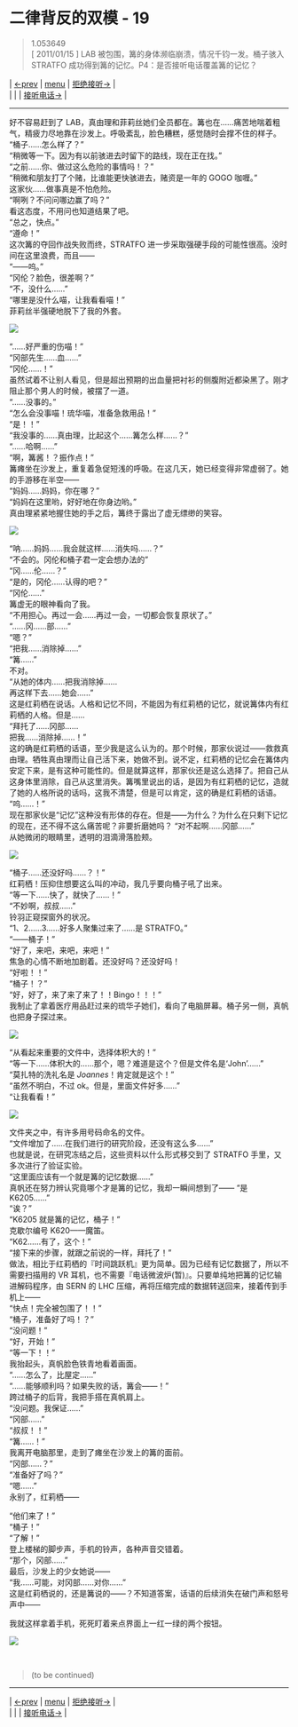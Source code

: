 # 二律背反的双模 - 19
> 1.053649  
> [ 2011/01/15 ] LAB 被包围，篝的身体濒临崩溃，情况千钧一发。桶子骇入 STRATFO 成功得到篝的记忆。P4：是否接听电话覆盖篝的记忆？  

| [←prev](./0111) | [menu](../) | [拒绝接听→](./0113) |  
|                 |             | [接听电话→](./0123) |

---

好不容易赶到了 LAB，真由理和菲莉丝她们全员都在。篝也在……痛苦地喘着粗气，精疲力尽地靠在沙发上。呼吸紊乱，脸色糟糕，感觉随时会撑不住的样子。  
“桶子……怎么样了？”  
“稍微等一下。因为有以前骇进去时留下的路线，现在正在找。”  
“之前……你、做过这么危险的事情吗！？”  
“稍微和朋友打了个赌，比谁能更快骇进去，赌资是一年的 GOGO 咖喱。”  
这家伙……做事真是不怕危险。  
“啊咧？不问问哪边赢了吗？”  
看这态度，不用问也知道结果了吧。  
“总之，快点。”  
“遵命！”  
这次篝的夺回作战失败而终，STRATFO 进一步采取强硬手段的可能性很高。没时间在这里浪费，而且——  
“——呜。”  
“冈伦？脸色，很差啊？”  
“不，没什么……”  
“哪里是没什么喵，让我看看喵！”  
菲莉丝半强硬地脱下了我的外套。  

![](../static/image/0112-1.png)

“……好严重的伤喵！”  
“冈部先生……血……”  
“冈伦……！”  
虽然试着不让别人看见，但是超出预期的出血量把衬衫的侧腹附近都染黑了。刚才阻止那个男人的时候，被摆了一道。  
“……没事的。”  
“怎么会没事喵！琉华喵，准备急救用品！”  
“是！！”  
“我没事的……真由理，比起这个……篝怎么样……？”  
“……哈啊……”  
“啊，篝酱！？振作点！”  
篝瘫坐在沙发上，重复着急促短浅的呼吸。在这几天，她已经变得非常虚弱了。她的手游移在半空——  
“妈妈……妈妈，你在哪？”  
“妈妈在这里哟，好好地在你身边哟。”  
真由理紧紧地握住她的手之后，篝终于露出了虚无缥缈的笑容。  

![](../static/image/0112-2.png)

“呐……妈妈……我会就这样……消失吗……？”  
“不会的。冈伦和桶子君一定会想办法的”  
“冈……伦……？”  
“是的，冈伦……认得的吧？”  
“冈伦……”  
篝虚无的眼神看向了我。  
“不用担心。再过一会……再过一会，一切都会恢复原状了。”  
“……冈……部……”  
“嗯？”  
“把我……消除掉……”  
“篝……”  
不对。  
“从她的体内……把我消除掉……  
 再这样下去……她会……”  
这是红莉栖在说话。人格和记忆不同，不能因为有红莉栖的记忆，就说篝体内有红莉栖的人格。但是……  
“拜托了……冈部……  
 把我……消除掉……！”  
这的确是红莉栖的话语，至少我是这么认为的。那个时候，那家伙说过——救救真由理。牺牲真由理而让自己活下来，她做不到。说不定，红莉栖的记忆会在篝体内安定下来，是有这种可能性的。但是就算这样，那家伙还是这么选择了。把自己从这身体里消除，自己从这里消失。篝嘴里说出的话，是因为有红莉栖的记忆，造就了她的人格所说的话吗，这我不清楚，但是可以肯定，这的确是红莉栖的话语。  
“呜……！”  
现在那家伙是“记忆”这种没有形体的存在。但是——为什么？为什么在只剩下记忆的现在，还不得不这么痛苦呢？非要折磨她吗？
“对不起啊……冈部……”  
从她微闭的眼睛里，透明的泪滴滑落脸颊。  

![](../static/image/0112-3.png)

“桶子……还没好吗……？！”  
红莉栖！压抑住想要这么叫的冲动，我几乎要向桶子吼了出来。  
“等一下……快了，就快了……！”  
“不妙啊，叔叔……”  
铃羽正窥探窗外的状况。  
“1、2……3……好多人聚集过来了……是 STRATFO。”  
“——桶子！”  
“好了，来吧，来吧，来吧！”  
焦急的心情不断地加剧着。还没好吗？还没好吗！  
“好啦！！”  
“桶子！？”  
“好，好了，来了来了来了！！Bingo！！！”  
我制止了拿着医疗用品赶过来的琉华子她们，看向了电脑屏幕。桶子另一侧，真帆也把身子探过来。  

![](../static/image/0112-4.png)

“从看起来重要的文件中，选择体积大的！”  
“等一下……体积大的……那个，嗯？难道是这个？但是文件名是‘John’……”  
“莫扎特的洗礼名是 *Joannes*！肯定就是这个！”  
“虽然不明白，不过 ok。但是，里面文件好多……”  
“让我看看！”  

![](../static/image/0112-5.png)

文件夹之中，有许多用号码命名的文件。  
“文件增加了……在我们进行的研究阶段，还没有这么多……”  
也就是说，在研究冻结之后，这些资料以什么形式移交到了 STRATFO 手里，又多次进行了验证实验。  
“这里面应该有一个就是篝的记忆数据……”  
真帆还在努力辨认究竟哪个才是篝的记忆，我却一瞬间想到了——
“是 K6205……”  
“诶？”  
“K6205 就是篝的记忆，桶子！”  
克歇尔编号 K620——魔笛。  
“K62……有了，这个！”  
“接下来的步骤，就跟之前说的一样，拜托了！”  
做法，相比于红莉栖的『时间跳跃机』更为简单。因为已经有记忆数据了，所以不需要扫描用的 VR 耳机，也不需要『电话微波炉(暂)』。只要单纯地把篝的记忆输进解码程序，由 SERN 的 LHC 压缩，再将压缩完成的数据转送回来，接着传到手机上——  
“快点！完全被包围了！！”  
“桶子，准备好了吗！？”  
“没问题！”  
“好，开始！”  
“等一下！！”  
我抬起头，真帆脸色铁青地看着画面。  
“……怎么了，比屋定……”  
“……能够顺利吗？如果失败的话，篝会——！”  
跨过桶子的后背，我把手搭在真帆肩上。  
“没问题。我保证……”  
“冈部……”  
“叔叔！！”  
“篝……！”  
我离开电脑那里，走到了瘫坐在沙发上的篝的面前。  
“冈部……？”  
“准备好了吗？”  
“嗯……”  
永别了，红莉栖——  

“他们来了！”  
“桶子！”  
“了解！”  
登上楼梯的脚步声，手机的铃声，各种声音交错着。  
“那个，冈部……”  
最后，沙发上的少女她说——  
“我……可能，对冈部……对你……”  
这是红莉栖说的，还是篝说的——？不知道答案，话语的后续消失在破门声和怒号声中——  

我就这样拿着手机，死死盯着来点界面上一红一绿的两个按钮。  

![](../static/image/0112-6.png)


<br/>

> (to be continued)
---

| [←prev](./0111) | [menu](../) | [拒绝接听→](./0113) |  
|                 |             | [接听电话→](./0123) |
